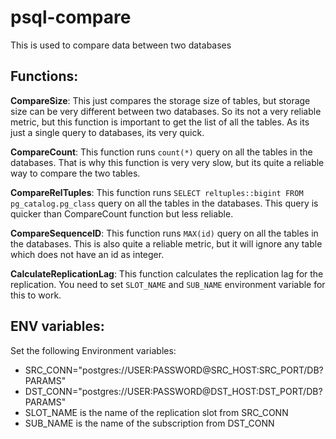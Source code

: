 # psql-compare
This is used to compare data between two databases

## Functions:
**CompareSize**: This just compares the storage size of tables, but storage size can be very different between two databases. So its not a very reliable metric, but this function is important to get the list of all the tables. As its just a single query to databases, its very quick.

**CompareCount**: This function runs `count(*)` query on all the tables in the databases. That is why this function is very very slow, but its quite a reliable way to compare the two tables.

**CompareRelTuples**: This function runs `SELECT reltuples::bigint FROM pg_catalog.pg_class` query on all the tables in the databases. This query is quicker than CompareCount function but less reliable.

**CompareSequenceID**: This function runs `MAX(id)` query on all the tables in the databases. This is also quite a reliable metric, but it will ignore any table which does not have an id as integer.

**CalculateReplicationLag**: This function calculates the replication lag for the replication. You need to set `SLOT_NAME` and `SUB_NAME` environment variable for this to work.

## ENV variables:

Set the following Environment variables:
- SRC_CONN="postgres://USER:PASSWORD@SRC_HOST:SRC_PORT/DB?PARAMS"
- DST_CONN="postgres://USER:PASSWORD@DST_HOST:DST_PORT/DB?PARAMS"
- SLOT_NAME is the name of the replication slot from SRC_CONN
- SUB_NAME is the name of the subscription from DST_CONN
